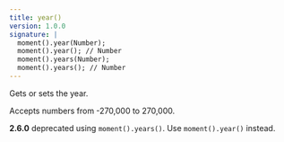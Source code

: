 ```yaml
---
title: year()
version: 1.0.0
signature: |
  moment().year(Number);
  moment().year(); // Number
  moment().years(Number);
  moment().years(); // Number
---
```



Gets or sets the year.

Accepts numbers from -270,000 to 270,000.

**2.6.0** deprecated using ``moment().years()``. Use ``moment().year()`` instead.
